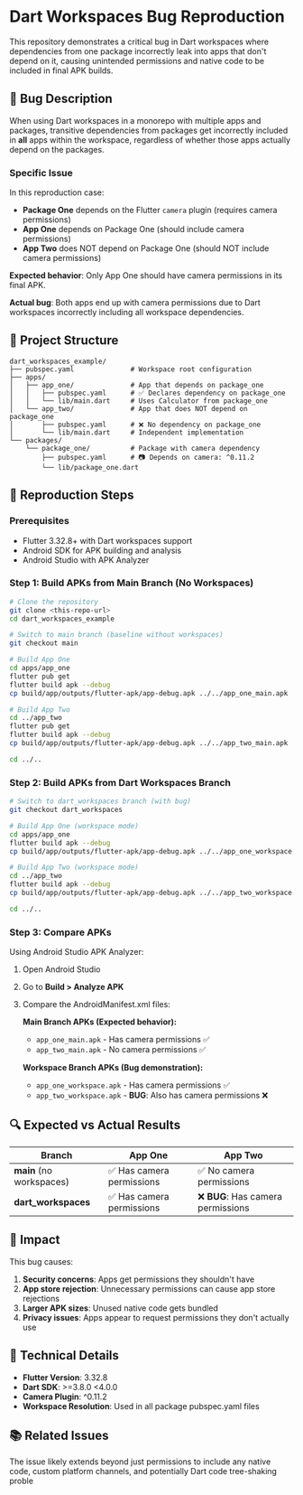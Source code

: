 # Dart Workspaces Bug Reproduction

This repository demonstrates a critical bug in Dart workspaces where dependencies from one package incorrectly leak into apps that don't depend on it, causing unintended permissions and native code to be included in final APK builds.

## 🐛 Bug Description

When using Dart workspaces in a monorepo with multiple apps and packages, transitive dependencies from packages get incorrectly included in **all** apps within the workspace, regardless of whether those apps actually depend on the packages.

### Specific Issue

In this reproduction case:
- **Package One** depends on the Flutter `camera` plugin (requires camera permissions)
- **App One** depends on Package One (should include camera permissions)
- **App Two** does NOT depend on Package One (should NOT include camera permissions)

**Expected behavior**: Only App One should have camera permissions in its final APK.

**Actual bug**: Both apps end up with camera permissions due to Dart workspaces incorrectly including all workspace dependencies.

## 📁 Project Structure

```
dart_workspaces_example/
├── pubspec.yaml              # Workspace root configuration
├── apps/
│   ├── app_one/              # App that depends on package_one
│   │   ├── pubspec.yaml      # ✅ Declares dependency on package_one
│   │   └── lib/main.dart     # Uses Calculator from package_one
│   └── app_two/              # App that does NOT depend on package_one
│       ├── pubspec.yaml      # ❌ No dependency on package_one
│       └── lib/main.dart     # Independent implementation
└── packages/
    └── package_one/          # Package with camera dependency
        ├── pubspec.yaml      # 📷 Depends on camera: ^0.11.2
        └── lib/package_one.dart
```

## 🔬 Reproduction Steps

### Prerequisites

- Flutter 3.32.8+ with Dart workspaces support
- Android SDK for APK building and analysis
- Android Studio with APK Analyzer

### Step 1: Build APKs from Main Branch (No Workspaces)

```bash
# Clone the repository
git clone <this-repo-url>
cd dart_workspaces_example

# Switch to main branch (baseline without workspaces)
git checkout main

# Build App One
cd apps/app_one
flutter pub get
flutter build apk --debug
cp build/app/outputs/flutter-apk/app-debug.apk ../../app_one_main.apk

# Build App Two  
cd ../app_two
flutter pub get
flutter build apk --debug
cp build/app/outputs/flutter-apk/app-debug.apk ../../app_two_main.apk

cd ../..
```

### Step 2: Build APKs from Dart Workspaces Branch

```bash
# Switch to dart_workspaces branch (with bug)
git checkout dart_workspaces

# Build App One (workspace mode)
cd apps/app_one
flutter build apk --debug
cp build/app/outputs/flutter-apk/app-debug.apk ../../app_one_workspace.apk

# Build App Two (workspace mode)
cd ../app_two
flutter build apk --debug
cp build/app/outputs/flutter-apk/app-debug.apk ../../app_two_workspace.apk

cd ../..
```

### Step 3: Compare APKs

Using Android Studio APK Analyzer:

1. Open Android Studio
2. Go to **Build > Analyze APK**
3. Compare the AndroidManifest.xml files:

   **Main Branch APKs (Expected behavior):**
   - `app_one_main.apk` - Has camera permissions ✅
   - `app_two_main.apk` - No camera permissions ✅

   **Workspace Branch APKs (Bug demonstration):**
   - `app_one_workspace.apk` - Has camera permissions ✅  
   - `app_two_workspace.apk` - **BUG**: Also has camera permissions ❌


## 🔍 Expected vs Actual Results

| Branch | App One | App Two |
|--------|---------|---------|
| **main** (no workspaces) | ✅ Has camera permissions | ✅ No camera permissions |
| **dart_workspaces** | ✅ Has camera permissions | ❌ **BUG**: Has camera permissions |

## 🚨 Impact

This bug causes:

1. **Security concerns**: Apps get permissions they shouldn't have
2. **App store rejection**: Unnecessary permissions can cause app store rejections
3. **Larger APK sizes**: Unused native code gets bundled
4. **Privacy issues**: Apps appear to request permissions they don't actually use

## 🔧 Technical Details

- **Flutter Version**: 3.32.8
- **Dart SDK**: >=3.8.0 <4.0.0
- **Camera Plugin**: ^0.11.2
- **Workspace Resolution**: Used in all package pubspec.yaml files

## 📚 Related Issues

The issue likely extends beyond just permissions to include any native code, custom platform channels, and potentially Dart code tree-shaking proble
